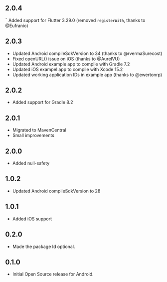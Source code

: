 ## 2.0.4

¯ Added support for Flutter 3.29.0 (removed `registerWith`, thanks to @Eufranio)

## 2.0.3

* Updated Android compileSdkVersion to 34 (thanks to @rvermaSurecost)
* Fixed openURL() issue on iOS (thanks to @AurelVU)
* Updated Android example app to compile with Gradle 7.2
* Updated iOS exampel app to compile with Xcode 15.2
* Updated working application IDs in example app (thanks to @ewertonrp)

## 2.0.2

* Added support for Gradle 8.2

## 2.0.1

* Migrated to MavenCentral
* Small improvements

## 2.0.0

* Added null-safety

## 1.0.2

* Updated Android compileSdkVersion to 28

## 1.0.1

* Added iOS support

## 0.2.0

* Made the package Id optional.

## 0.1.0

* Initial Open Source release for Android.

